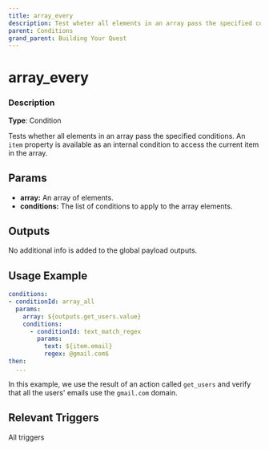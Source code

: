 ```yaml
---
title: array_every
description: Test wheter all elements in an array pass the specified conditions when building your dev challenge (Quest Builder Conditions)
parent: Conditions
grand_parent: Building Your Quest
---
```


# array_every

### Description

**Type**: Condition

Tests whether all elements in an array pass the specified conditions. An `item` property is available as an internal condition to access the current item in the array.

## Params

- **array:** An array of elements.
- **conditions:** The list of conditions to apply to the array elements.

## Outputs

No additional info is added to the global payload outputs.

## Usage Example

```yaml
conditions:
- conditionId: array_all
  params:
    array: ${outputs.get_users.value}
    conditions:
      - conditionId: text_match_regex
        params: 
          text: ${item.email}
          regex: @gmail.com$
then:
  ...
```

In this example, we use the result of an action called `get_users` and verify that all the users' emails use the `gmail.com` domain.

## Relevant Triggers

All triggers
